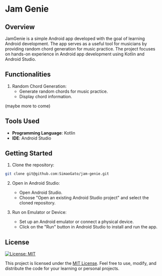 # Jam Genie

## Overview

JamGenie is a simple Android app developed with the goal of learning Android development. The app serves as a useful tool for musicians by providing random chord generation for music practice. The project focuses on hands-on experience in Android app development using Kotlin and Android Studio.

## Functionalities

1. Random Chord Generation:
    - Generate random chords for music practice.
    - Display chord information.

(maybe more to come)

## Tools Used

- **Programming Language**: Kotlin
- **IDE**: Android Studio

## Getting Started

1. Clone the repository:
```sh
git clone git@github.com:SimaoGato/jam-genie.git
```

2. Open in Android Studio:
    - Open Android Studio.
    - Choose "Open an existing Android Studio project" and select the cloned repository.

3. Run on Emulator or Device:
    - Set up an Android emulator or connect a physical device.
    - Click on the "Run" button in Android Studio to install and run the app.

## License

[![License: MIT](https://img.shields.io/badge/License-MIT-yellow.svg)](https://opensource.org/licenses/MIT)

This project is licensed under the [MIT License](LICENSE). Feel free to use, modify, and distribute the code for your learning or personal projects.
